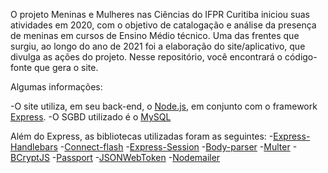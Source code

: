 O projeto Meninas e Mulheres nas Ciências do IFPR Curitiba iniciou suas atividades em 2020, com o objetivo de catalogação e análise da presença de meninas em cursos de Ensino Médio técnico. Uma das frentes que surgiu, ao longo do ano de 2021 foi a elaboração do site/aplicativo, que divulga as ações do projeto. Nesse repositório, você encontrará o código-fonte que gera o site.

Algumas informações:

-O site utiliza, em seu back-end, o [Node.js](https://nodejs.org/en/), em conjunto com o framework [Express](https://www.npmjs.com/package/express).
-O SGBD utilizado é o [MySQL](https://www.mysql.com)

Além do Express, as bibliotecas utilizadas foram as seguintes:
-[Express-Handlebars](https://www.npmjs.com/package/express-handlebars)
-[Connect-flash](https://www.npmjs.com/package/connect-flash)
-[Express-Session](https://www.npmjs.com/package/express-session)
-[Body-parser](https://www.npmjs.com/package/body-parser)
-[Multer](https://www.npmjs.com/package/multer)
-[BCryptJS](https://www.npmjs.com/package/bcryptjs)
-[Passport](https://www.npmjs.com/package/passport)
-[JSONWebToken](https://www.npmjs.com/package/jsonwebtoken)
-[Nodemailer](https://www.npmjs.com/package/nodemailer)

